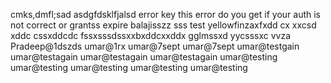 
cmks,dmfl;sad
asdgfdsklfjalsd
error key
this error do you get if your auth is not correct or grantss expire balajisszz
sss
test yellowfinzaxfxdd
cx
xxcsd xddc
cssxddcdc
fssxsssdssxxbxddcxxddx
gglmssxd
yycsssxc
vvza
Pradeep@1dszds
umar@1rx
umar@7sept
umar@7sept
umar@testgain
umar@testagain
umar@testagain
umar@testagain
umar@testing
umar@testing
umar@testing
umar@testing
umar@testing

